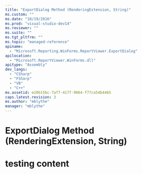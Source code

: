 ```yaml
---
title: "ExportDialog Method (RenderingExtension, String)"
ms.custom: ""
ms.date: "10/19/2016"
ms.prod: "visual-studio-dev14"
ms.reviewer: ""
ms.suite: ""
ms.tgt_pltfrm: ""
ms.topic: "managed-reference"
apiname: 
  - "Microsoft.Reporting.WinForms.ReportViewer.ExportDialog"
apilocation: 
  - "Microsoft.ReportViewer.WinForms.dll"
apitype: "Assembly"
dev_langs: 
  - "CSharp"
  - "FSharp"
  - "VB"
  - "C++"
ms.assetid: e20b15bc-7af7-417f-9064-f77ca54b4465
caps.latest.revision: 3
ms.author: "mblythe"
manager: "mblythe"
---
```

# ExportDialog Method (RenderingExtension, String)
# testing content